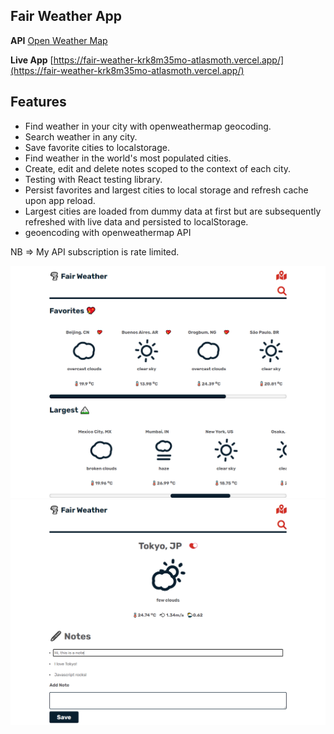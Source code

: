 ## Fair Weather App

**API** [Open Weather Map](https://openweathermap.org/)

**Live App** [https://fair-weather-krk8m35mo-atlasmoth.vercel.app/](https://fair-weather-krk8m35mo-atlasmoth.vercel.app/)

## Features

- Find weather in your city with openweathermap geocoding.
- Search weather in any city.
- Save favorite cities to localstorage.
- Find weather in the world's most populated cities.
- Create, edit and delete notes scoped to the context of each city.
- Testing with React testing library.
- Persist favorites and largest cities to local storage and refresh cache upon app reload.
- Largest cities are loaded from dummy data at first but are subsequently refreshed with live data and persisted to localStorage.
- geoencoding with openweathermap API

NB => My API subscription is rate limited.

![image image1.png](./image1.png)
![image image2.png](./image2.png)
